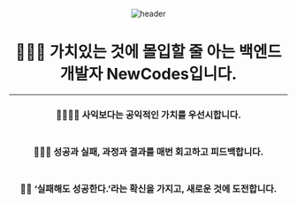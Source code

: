 <div align="center">
  
![header](https://capsule-render.vercel.app/api?type=rounded&height=250&color=000000&text=NewCodes%20Github&textBg=false&fontColor=ffffff&fontAlign=50&fontAlignY=53&reversal=false)
# 🙋🏻‍♂️ 가치있는 것에 몰입할 줄 아는 백엔드 개발자 NewCodes입니다.

---

### 👨‍👨‍👦‍👦 사익보다는 <b>공익적인 가치</b>를 우선시합니다.<br><br>
### 🏃🏻‍♀️ 성공과 실패, 과정과 결과를 매번 <b>회고하고 피드백</b>합니다.<br><br>
### 🤸🏻 <b>‘실패해도 성공한다.’</b>라는 확신을 가지고, <b>새로운 것에 도전</b>합니다.<br><br>

</aside>
<br><br>



<!--
[![NewCodes GitHub stats](https://github-readme-stats.vercel.app/api?username=NewCodes7)](https://github.com/NewCodes7/github-readme-stats)


[![Hits](https://hits.seeyoufarm.com/api/count/incr/badge.svg?url=https%3A%2F%2Fgithub.com%2FNewCodes7&count_bg=%2379C83D&title_bg=%23555555&icon=&icon_color=%23E7E7E7&title=hits&edge_flat=false)](https://hits.seeyoufarm.com)

</div>

- 큰 배너
- 자기소개
- 스택
- 마지막 문구


**NewCodes7/NewCodes7** is a ✨ _special_ ✨ repository because its `README.md` (this file) appears on your GitHub profile.

Here are some ideas to get you started:

- 🔭 I’m currently working on ...
- 🌱 I’m currently learning ...
- 👯 I’m looking to collaborate on ...
- 🤔 I’m looking for help with ...
- 💬 Ask me about ...
- 📫 How to reach me: ...
- 😄 Pronouns: ...
- ⚡ Fun fact: ...
-->
